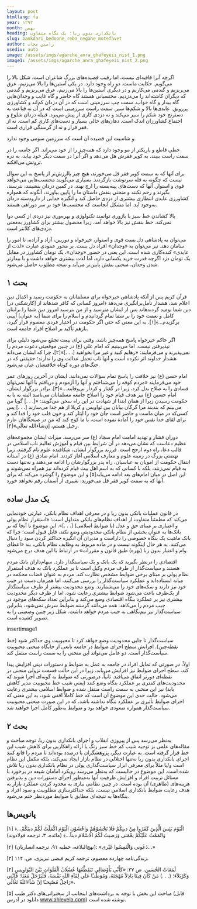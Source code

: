 ```yaml
---
layout: post
htmllang: fa
year: ۱۳۹۳
month: بهمن
heading: بانکداری بدون ربا؛ یک نگاه متفاوت
slug: bankdari_bedoone_reba_negahe_motefavet
author: رامین مجاب
usediv: auto
image: /assets/imgs/agarche_anra_ghafeyeii_nist_1.png
image1: /assets/imgs/agarche_anra_ghafeyeii_nist_2.png
---
```


اگرچه آنرا قافیه‌ای نیست، اما رقیب قصیده‌های بزرگ شاعران است. شکل بالا را می‌گویم. حکایت ماست. دو راه وجود دارد. در یکی آستین‌ها را بالا می‌زنیم، عرق می‌ریزیم و گندمی می‌کاریم و در دیگری آستین‌ها را بالا می‌زنیم، عرق می‌ریزیم و گندمی که دیگران کاشته‌اند را می‌دزدیم. محتسبانی هستند گاه حاضر و گاه غایب و وجدان‌هایی گاه بیدار و گاه خواب. سمت چپ سرزمینی است که در آن دزدان کم‌اند و کشاورزی پررونق. عایدی‌ها بالا و شکم‌ها سیر. سمت راست سرزمینی است که در آن نه قناعت به دسترنج خود شکم را سیر می‌کند و نه دزدی کاری از پیش می‌برد. قبیله دزدان شلوغ و اجتماع کشاورزان اندک است. دهان‌های خالی بسیار و دست‌های کاری کم است. نه از فقر فرار و نه از گرسنگی قراری است.

و شاه‌بیت این قصیده آن است که سرزمین سومی وجود ندارد.

خطی قاطع و باریکتر از مو وجود دارد که همه‌چیز را از خود می‌راند. اگر جامعه را در سمت راست ببیند، به کویر فقرش هل می‌دهد و اگر آنرا در سمت دیگر خود بیابد، به دره ثروتش می‌افکند.

برای آنها که به سمت کویر فقر قل می‌خورند، هیچ چیز باارزش‌تر از پاسخ به این سوال نیست که چگونه به قله سرنوشت بازگردند. بسیاری می‌گویند محتسب‌هایی می‌خواهد قوی و استوار. آنها که دست‌های پینه‌بسته را ارج نهند، در کمین دزدان بنشینند، نترسند، بگیرند و رحم نکنند و منحنی بنفش داستان ما را پایین بیاورند، آنگونه که همواره کشاورزی عایدی انتظاری بیشتری از دزدی حاصل کند و انگیزه جدایی از دارودسته دزدان به‌وجود آید. اما مشکل آنجاست که محتسب‌ها خود بر سر دوراهی هستند.

بالا کشاندن خط سبز با بازوری توانمند تکنولوژی و بهره‌وری نیز دردی از کسی دوا نمی‌کند. خط بنفش نیز بالا خواهد آمد، زیرا محصول بیشتر برای کشاورز به‌معنی دزدی‌های کلانتر است.

می‌توان به پادشاهی دل بست قوی و استوار، خیرخواه و دوربین، آزاد و آزاده، تا امور را سامان دهد. نیز می‌توان به «وجدان» افراد دل بست. بر محور عمودی عبارت «لذت از عایدی» کنده‌کاری شده است. این یعنی در حضور «وجدان»، یک تومان کشاورز در مقابل یک تومان دزد اگرچه قدرت خرید یکسانی دارد، اما لذت بیشتری خواهد داشت و با بیدارتر شدن وجدان، منحنی بنفش پایین‌تر می‌آید و نتیجه مطلوب حاصل می‌شود.

## بحث ۱

قرآن کریم پس از آنکه پادشاهی خیرخواه برای مسلمانان به حکومت رسید و اکمال دین اعلام شد، هشدار تأمل‌برانگیزی می‌دهد ﴿امروز كسانى كه كافر شده‏اند از [كارشكنى در] دین شما نومید گردیده‏اند پس از ایشان مترسید و از من بترسید امروز دین شما را برایتان كامل و نعمت ‏خود را بر شما تمام گردانیدم و اسلام را براى شما [به عنوان] آیینى برگزیدم...﴾[۱]. به این معنی که حتی اگر حکومت در اختیار فردی معصوم قرار گیرد، بازهم تأکید بر اصلاح افراد جامعه است.

اگر حاکم خیرخواه پاسخ همه‌چیز باشد، وقتی برای بیعت تجمّع می‌شود دلیلی برای نپذیرفتن نیست، اما می‌بینیم که امام علی (ع) در چنین موقعیتی دعوت مردم را نمی‌پذیرند و می‌فرمایند: «رهایم كنید و غیر مرا بخواهید [. . .]»[۲]، چرا که ایشان می‌داند هشدار خداوند اثر نکرده است و آنها تاب تحمل عدالت وی را ندارند؛ حقیقتی که در جنگ‌های دوره کوتاه خلافتشان عیان می‌شود.

امام حسن (ع) نیز خلافت را پاسخ تمام سؤالات نمی‌دانند. ایشان در آخرین روزهای عمر خود می‌فرمایند «مردم کوفه را می‌شناختم و آنها را آزمودم و دریافتم با آنها نمی‌توان فسادی را به صلاح بدل کرد، زیرا در گفتار و کردار بی‌وفایند...»[۳]. برادر بزرگوار ایشان، امام حسین (ع) نیز هدف قیام خود را اصلاح جامعه مسلمانان می‌نامند البته نه با به حکومت رسیدن زیرا از همان ابتدا از شهادت در این راه سخن می‌گویند: «[. . .] گویا من‌ می‌بینم‌ كه‌ بندبند مرا گرگان‌ بیابان‌ بین‌ نَواویس‌ و كربلا از هم‌ جدا می‌سازند [. . .] پس‌ كسی‌كه‌ در میان‌ ماست‌ و حاضر است‌ جان‌ خود را ایثار كند و خون‌ قلب خود را فدا كند و برای‌ لقای‌ خدا نفس‌ خود را آماده‌ نموده‌ است‌، با ما كوچ‌ كند كه‌ من‌ در صبحگاهان‌ عازم‌ رحیل‌ هستم‌، إن‌شآءالله‌ تعالَی»[۴].

دوران فشار و تهدید امامت امام سجاد (ع) سر می‌رسد. میراث ایشان مجموعه‌های عظیم دعاست که نشان می‌دهد در آن شرایط بین قیام و آموزش تعالیم ناب اسلامی در قالب دعا، راه  دوم ارجح است. فرزند بزرگوار ایشان، شکافنده علوم نام گرفتند، زیرا نهضتی بزرگ در زمینه علوم و معارف اسلامی آغاز کردند. امام صادق (ع) در آستانه انتقال حکومت از امویان به عباسیان، راه پدر بزرگوارشان را ادامه می‌دهند و نه‌تنها دست به قیام نمی‌زنند، بلکه با کسانی که به اسم اهل بیت قیام کرده‌اند نیز همراه نمی‌شوند و این اصل در میان امام‌های بعد ادامه می‌یابد[۵] و این موضوع را گوشزد می‌کند که برای آنها که به سمت کویر فقر قل می‌خورند، تغییری از آسمان رقم نخواهد خورد.

## یک مدل ساده

در قانون عملیات بانکی بدون ربا و در معرفی اهداف نظام بانکی، عبارتی خودنمایی می‌کند که مطمئناً متفاوت از اهداف نظام‌های بانکی متداول است: «استقرار نظام پولی و اعتباری بر مبنای حق و عدل (با ضوابط اسلامی) [. . .]». این موضوع تا آنجا که بر بانک‌ها به عنوان بخشی از نظام بانکی محدودیتی وضع نکند، قابل قبول است؛ چرا که بانک ماهیت یک بنگاه خصوصی را داراست و مدیران آن انگیزه حداکثر کردن سود را دنبال می‌کنند. به هر حال اینگونه نیست و در ماده مربوط به وظایف نظام بانکی، بند «اعطای وام و اعتبار بدون ربا (بهره) طبق قانون و مقررات» در ارتباط با این هدف درج می‌شود.

اقتصادی را درنظر بگیرید که یک بانک و یک سیاستگذار دارد. سهام‌داران بانک مردم هستند و سیاست‌گذار از طرف مردم وکیل است تا بر عملکرد بانک به هدف استقرار نظام پولی بر مبنای برخی ضوابط مشخص نظارت کند. مردم به عنوان قضات محکمه در میانه ایستاده‌اند و عملکرد سیاست‌گذار را بررسی می‌کنند، اما همزمان دست در جیب خود نیز دارند و سکه‌های خود را می‌شمارند. وضع محدودیت بیشتر از طرف سیاستگذار از یک‌طرف باعث می‌شود ضوابط بیشتری رعایت شود، اما از طرف دیگر محدودیت بیشتری نیز بر عملکرد بنگاه اقتصادی وضع می‌کند و بنابراین تعداد سکه‌های موجود در جیب مردم را می‌کاهد. همه می‌دانند گرسنه ضوابط سرش نمی‌شود، بنابراین سیاست‌گذار نیز نیم‌نگاهی به جیب مردم خواهد داشت. شکل زیر چنین وضعیتی را به تصویر کشیده است.

insertimage1

سیاست‌گذار تا جایی محدودیت وضع خواهد کرد تا محبوبیت وی حداکثر شود (خط نقطه‌چین). افزایش سطح اجرای ضوابط در جامعه تابعی از جایگاه منحنی محبوبیت سیاست‌گذار است. دو عامل می‌تواند این منحنی را به سمت راست منتقل کند.

اولاً، در صورتی که تمایل افراد در جامعه به عمل به ضوابط و دستورات دینی افزایش پیدا کند، سطح اجرای ضوابط نیز افزایش می‌یابد، زیرا در این حالت قسمت نزولی منحنی در نقطه‌ای دورتر اتفاق می‌افتد. ثانیاً، درصورتی که ضوابط به گونه‌ای اجرا شوند که محدودیت‌های کمتری بر عملکرد بنگاه وضع کنند (یعنی شیب خط محبوبیت مدیر کاهش یابد) نیز این منحنی به سمت راست منتقل شده و ضوابط اسلامی بیشتری رعایت می‌شود. حالت حدی این موضوع آن است که خط کاملاً افقی شود، به این معنی که اجرای ضوابط تأثیری بر عملکرد بنگاه نداشته باشد، که در این صورت منحنی محبوبیت سیاست‌گذار همواره صعودی خواهد بود و ضوابط به‌طور کامل اجرا خواهند شد.

## بحث ۲

به‌نظر می‌رسد پس از پیروزی انقلاب و اجرای بانکداری بدون ربا، توجه مباحث و مقاله‌های علمی بر توجیه شیب کم خط سبز رنگ یا ارائه راهکاریی برای کاهش شیب این خط قرار گرفته است. به عبارت دیگر، پژوهشگران یا درصدد بوده‌اند تا مردم را قانع کنند اجرای بانکداری بدون ربا نه‌تنها اختلالی در نظام بازار ایجاد نمی‌کند، بلکه مکمل این نظام است و/یا مثلاً برای معرفی ابزار سیاست‌گذاری پولی در نظام بانکداری بدون ربا تلاش شده است. این موضوع در حالیست که به‌نظر می‌رسد رویکرد امامان شیعه در برخورد با مسائل تربیت افراد و افزایش ظرفیت آنها به‌منظور اجرای دستورات دین و پذیرفتن هزینه‌های (ظاهری) آن بوده است. در چنین نظامی نیازی به محدود کردن عملکرد بازار به هدف رعایت ضوابط بانکداری اسلامی نیست، بلکه حداکثرسازی مطلوبیت و سود افراد و بنگاه‌ها به نتیجه‌ای مطابق با ضوابط موردنظر ختم می‌شود.

## پانویس‌ها

[۱] ﴿...الْيَوْمَ يَئِسَ الَّذِينَ كَفَرُوا مِنْ دينِكُمْ فَلا تَخْشَوْهُمْ وَاخْشَوْنِ الْيَوْمَ اكْمَلْتُ لَكُمْ دينَكُمْ وَاتْمَمْتُ عَلَيْكُمْ نِعْمَتى وَرَضيتُ لَكُمُ الْاسْلامَ ديناً...﴾ (مائده، ۳، ترجمه فولادوند)

[۲] (نهج‌البلاغه، خطبه ۹۱، ترجمه انصاریان): «دَعُونى وَالْتَمِسُوا غَيْرى...»

[۳] زندگی‌نامه چهارده معصوم، ترجمه کریم فیضی تبریزی، ص. ۱۱۴.

[۴] لَمَعَاتُ الحُسَین، ص ۳۷: «كَأَنِّي‌ بَأَوْصَالِي‌ تَتَقَطَّعُهَا عُسْلَانُ الْفَلَوَاتِ بَيْنَ النَّوَاوِيسِ وَكَرْبَلآءَ؛ (. . .) مَنْ كَانَ فِينَا بَاذِلاً مُهْجَتَهُ، وَمُوَطِّنـًا عَلَي‌ لِقَآءِ اللَهِ نَفْسَهُ، فَلْيَرْحَلْ مَعَنَا؛ فَإِنَّنِي‌ رَاحِلٌ مُصْبِحـًا إنْ شَآءَاللَهُ تَعَالَي».

[۵]  مباحث این بخش با توجه به برداشت‌های اینجانب از سخنرانی‌های دکتر طیب (قابل دانلود در آدرس www.ahlevela.com) نوشته شده است.